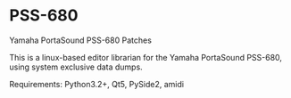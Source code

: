 # PSS-680
Yamaha PortaSound PSS-680 Patches

This is a linux-based editor librarian for the Yamaha PortaSound PSS-680, using system exclusive data dumps. 

Requirements: Python3.2+, Qt5, PySide2, amidi

